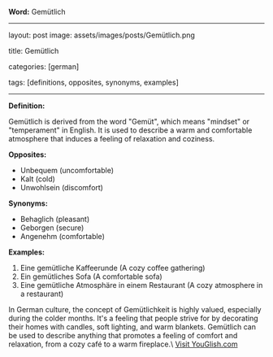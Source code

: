 **Word:** Gemütlich

---

layout: post
image: assets/images/posts/Gemütlich.png

title: Gemütlich

categories: [german]

tags: [definitions, opposites, synonyms, examples]

---

**Definition:**

Gemütlich is derived from the word "Gemüt", which means "mindset" or "temperament" in English. It is used to describe a warm and comfortable atmosphere that induces a feeling of relaxation and coziness. 

**Opposites:**

- Unbequem (uncomfortable) 
- Kalt (cold) 
- Unwohlsein (discomfort)

**Synonyms:**

- Behaglich (pleasant) 
- Geborgen (secure) 
- Angenehm (comfortable)

**Examples:**

1. Eine gemütliche Kaffeerunde (A cozy coffee gathering)
2. Ein gemütliches Sofa (A comfortable sofa)
3. Eine gemütliche Atmosphäre in einem Restaurant (A cozy atmosphere in a restaurant)

In German culture, the concept of Gemütlichkeit is highly valued, especially during the colder months. It's a feeling that people strive for by decorating their homes with candles, soft lighting, and warm blankets. Gemütlich can be used to describe anything that promotes a feeling of comfort and relaxation, from a cozy café to a warm fireplace.\ <a id="yg-widget-0" class="youglish-widget" data-query="Gemütlich" data-lang="german" data-components="8412" data-auto-start="0" data-bkg-color="theme_light" data-title="How%20to%20pronounce%20Gemütlich%20in%20German"  rel="nofollow" href="https://youglish.com">Visit YouGlish.com</a><script async src="https://youglish.com/public/emb/widget.js" charset="utf-8"></script>